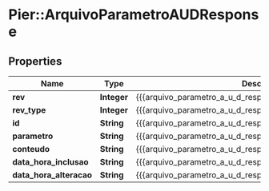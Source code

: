 # Pier::ArquivoParametroAUDResponse

## Properties
Name | Type | Description | Notes
------------ | ------------- | ------------- | -------------
**rev** | **Integer** | {{{arquivo_parametro_a_u_d_response_rev_value}}} | [optional] 
**rev_type** | **Integer** | {{{arquivo_parametro_a_u_d_response_rev_type_value}}} | [optional] 
**id** | **String** | {{{arquivo_parametro_a_u_d_response_id_value}}} | [optional] 
**parametro** | **String** | {{{arquivo_parametro_a_u_d_response_parametro_value}}} | [optional] 
**conteudo** | **String** | {{{arquivo_parametro_a_u_d_response_conteudo_value}}} | [optional] 
**data_hora_inclusao** | **String** | {{{arquivo_parametro_a_u_d_response_data_hora_inclusao_value}}} | [optional] 
**data_hora_alteracao** | **String** | {{{arquivo_parametro_a_u_d_response_data_hora_alteracao_value}}} | [optional] 



